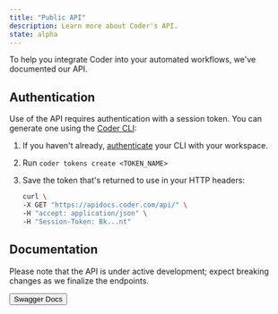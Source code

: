 ```yaml
---
title: "Public API"
description: Learn more about Coder's API.
state: alpha
---
```


To help you integrate Coder into your automated workflows, we've documented our
API.

## Authentication

Use of the API requires authentication with a session token. You can generate
one using the [Coder CLI](../cli/index.md):

1. If you haven't already, [authenticate](../cli/installation.md#authenticate)
   your CLI with your workspace.
1. Run `coder tokens create <TOKEN_NAME>`
1. Save the token that's returned to use in your HTTP headers:

   ```sh
   curl \
   -X GET "https://apidocs.coder.com/api/" \
   -H "accept: application/json" \
   -H "Session-Token: Bk...nt"
   ```

## Documentation

Please note that the API is under active development; expect breaking changes as
we finalize the endpoints.

<a href="https://apidocs.coder.com">
    <button> Swagger Docs </button>
</a>
